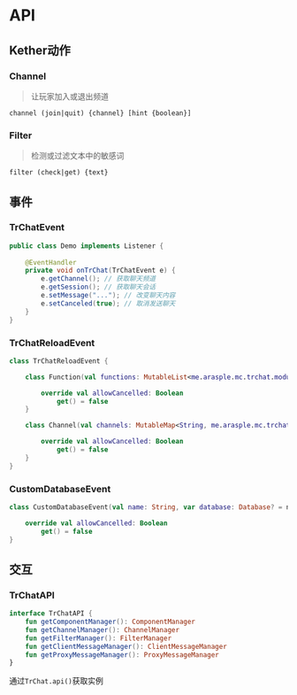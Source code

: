 # API

## Kether动作

### Channel

> 让玩家加入或退出频道

`channel (join|quit) {channel} [hint {boolean}]`

### Filter

> 检测或过滤文本中的敏感词

`filter (check|get) {text}`

## 事件

### TrChatEvent

```java
public class Demo implements Listener {
    
    @EventHandler
    private void onTrChat(TrChatEvent e) {
        e.getChannel(); // 获取聊天频道
        e.getSession(); // 获取聊天会话
        e.setMessage("..."); // 改变聊天内容
        e.setCanceled(true); // 取消发送聊天
    }   
}
```

### TrChatReloadEvent

```kotlin
class TrChatReloadEvent {

    class Function(val functions: MutableList<me.arasple.mc.trchat.module.display.function.Function>) : BukkitProxyEvent() {

        override val allowCancelled: Boolean
            get() = false
    }

    class Channel(val channels: MutableMap<String, me.arasple.mc.trchat.module.display.channel.Channel>) : BukkitProxyEvent() {

        override val allowCancelled: Boolean
            get() = false
    }
}
```

### CustomDatabaseEvent

```kotlin
class CustomDatabaseEvent(val name: String, var database: Database? = null) : BukkitProxyEvent() {

    override val allowCancelled: Boolean
        get() = false
}
```

## 交互

### TrChatAPI

```kotlin
interface TrChatAPI {
    fun getComponentManager(): ComponentManager
    fun getChannelManager(): ChannelManager
    fun getFilterManager(): FilterManager
    fun getClientMessageManager(): ClientMessageManager
    fun getProxyMessageManager(): ProxyMessageManager
}
```

通过`TrChat.api()`获取实例